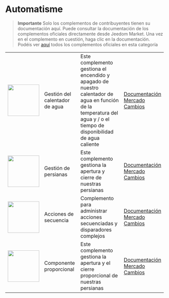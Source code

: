 
# Automatisme


>**Importante**
>Solo los complementos de contribuyentes tienen su documentación aquí. Puede consultar la documentación de los complementos oficiales directamente desde Jeedom Market. Una vez en el complemento en cuestión, haga clic en la documentación.
>Podéis ver [aquí](https://market.jeedom.com/index.php?v=d&p=market&type=plugin&categorie=automatisation) todos los complementos oficiales en esta categoría


| | | | |
|--- | --- | --- | ---|
|<img src="ChauffeEau/ChauffeEau_icon.png" class="pluginLogo" width="100" />|Gestión del calentador de agua|Este complemento gestiona el encendido y apagado de nuestro calentador de agua en función de la temperatura del agua y / o el tiempo de disponibilidad de agua caliente|[Documentación](https://mika-nt28.github.io/Documentations/ChauffeEau/es_ES/)<br/>[Mercado](https://market.jeedom.com/index.php?v=d&p=market_display&id=2671)<br/>[Cambios](https://mika-nt28.github.io/Documentations/ChauffeEau/es_ES/changelog)|
|<img src="Volets/Volets_icon.png" class="pluginLogo" width="100" />|Gestión de persianas|Este complemento gestiona la apertura y cierre de nuestras persianas|[Documentación](https://mika-nt28.github.io/Documentations/Volets/es_ES/)<br/>[Mercado](https://market.jeedom.com/index.php?v=d&p=market_display&id=2612)<br/>[Cambios](https://mika-nt28.github.io/Documentations/Volets/es_ES/changelog)|
|<img src="sequencing/sequencing_icon.png" class="pluginLogo" width="100" />|Acciones de secuencia|Complemento para administrar acciones secuenciadas y disparadores complejos|[Documentación](https://agp42.github.io/sequencing/es_ES/)<br/>[Mercado](https://market.jeedom.com/index.php?v=d&p=market_display&id=3982)<br/>[Cambios](https://agp42.github.io/sequencing/es_ES/changelog)|
|<img src="voletProp/voletProp_icon.png" class="pluginLogo" width="100" />|Componente proporcional|Este complemento gestiona la apertura y el cierre proporcional de nuestras persianas|[Documentación](https://mika-nt28.github.io/Documentations/voletProp/es_ES/)<br/>[Mercado](https://market.jeedom.com/index.php?v=d&p=market_display&id=3229)<br/>[Cambios](https://mika-nt28.github.io/Documentations/voletProp/es_ES/changelog)|
